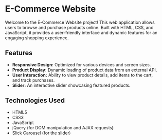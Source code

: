 # E-Commerce Website

Welcome to the E-Commerce Website project! This web application allows users to browse and purchase products online. Built with HTML, CSS, and JavaScript, it provides a user-friendly interface and dynamic features for an engaging shopping experience.

## Features

- **Responsive Design:** Optimized for various devices and screen sizes.
- **Product Display:** Dynamic loading of product data from an external API.
- **User Interaction:** Ability to view product details, add items to the cart, and track purchases.
- **Slider:** An interactive slider showcasing featured products.

## Technologies Used

- HTML5
- CSS3
- JavaScript
- jQuery (for DOM manipulation and AJAX requests)
- Slick Carousel (for the slider)
